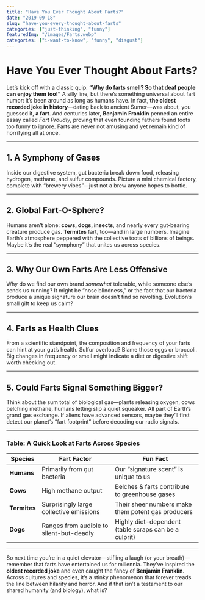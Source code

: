 ```yaml
---
title: "Have You Ever Thought About Farts?"
date: "2019-09-18"
slug: "have-you-every-thought-about-farts"
categories: ["just-thinking", "funny"]
featuredImg: "/images/Farts.webp"
categories: ["i-want-to-know", "funny", "disgust"]
---
```


# Have You Ever Thought About Farts?

Let’s kick off with a classic quip: **“Why do farts smell? So that deaf people can enjoy them too!”** A silly line, but there’s something universal about fart humor: it’s been around as long as humans have. In fact, **the oldest recorded joke in history**—dating back to ancient Sumer—was about, you guessed it, **a fart**. And centuries later, **Benjamin Franklin** penned an entire essay called *Fart Proudly*, proving that even founding fathers found toots too funny to ignore. Farts are never not amusing and yet remain kind of horrifying all at once.

---

## 1. A Symphony of Gases
Inside our digestive system, gut bacteria break down food, releasing hydrogen, methane, and sulfur compounds. Picture a mini chemical factory, complete with “brewery vibes”—just not a brew anyone hopes to bottle.

---

## 2. Global Fart-O-Sphere?
Humans aren’t alone: **cows, dogs, insects**, and nearly every gut-bearing creature produce gas. **Termites** fart, too—and in large numbers. Imagine Earth’s atmosphere peppered with the collective toots of billions of beings. Maybe it’s the real “symphony” that unites us across species.

---

## 3. Why Our Own Farts Are Less Offensive
Why do we find our own brand *somewhat* tolerable, while someone else’s sends us running? It might be “nose blindness,” or the fact that our bacteria produce a unique signature our brain doesn’t find so revolting. Evolution’s small gift to keep us calm?

---

## 4. Farts as Health Clues
From a scientific standpoint, the composition and frequency of your farts can hint at your gut’s health. Sulfur overload? Blame those eggs or broccoli. Big changes in frequency or smell might indicate a diet or digestive shift worth checking out.

---

## 5. Could Farts Signal Something Bigger?
Think about the sum total of biological gas—plants releasing oxygen, cows belching methane, humans letting slip a quiet squeaker. All part of Earth’s grand gas exchange. If aliens have advanced sensors, maybe they’ll first detect our planet’s “fart footprint” before decoding our radio signals.

---

### Table: A Quick Look at Farts Across Species

| Species     | Fart Factor                                 | Fun Fact                                                     |
|-------------|---------------------------------------------|--------------------------------------------------------------|
| **Humans**  | Primarily from gut bacteria                 | Our “signature scent” is unique to us                        |
| **Cows**    | High methane output                         | Belches & farts contribute to greenhouse gases              |
| **Termites**| Surprisingly large collective emissions     | Their sheer numbers make them potent gas producers          |
| **Dogs**    | Ranges from audible to silent-but-deadly    | Highly diet-dependent (table scraps can be a culprit)        |

---

So next time you’re in a quiet elevator—stifling a laugh (or your breath)—remember that farts have entertained us for millennia. They’ve inspired the **oldest recorded joke** and even caught the fancy of **Benjamin Franklin**. Across cultures and species, it’s a stinky phenomenon that forever treads the line between hilarity and horror. And if that isn’t a testament to our shared humanity (and biology), what is?